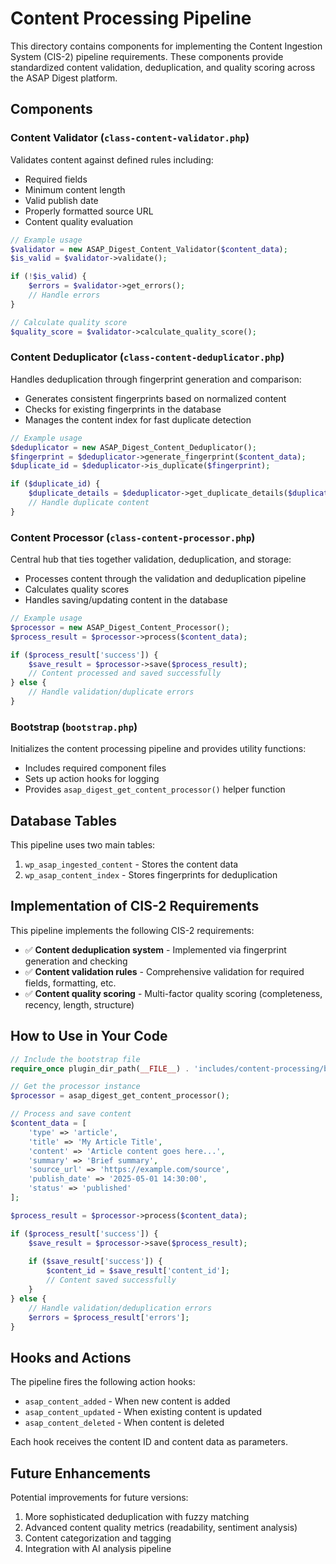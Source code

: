 # Content Processing Pipeline

This directory contains components for implementing the Content Ingestion System (CIS-2) pipeline requirements. These components provide standardized content validation, deduplication, and quality scoring across the ASAP Digest platform.

## Components

### Content Validator (`class-content-validator.php`)

Validates content against defined rules including:
- Required fields
- Minimum content length
- Valid publish date
- Properly formatted source URL
- Content quality evaluation

```php
// Example usage
$validator = new ASAP_Digest_Content_Validator($content_data);
$is_valid = $validator->validate();

if (!$is_valid) {
    $errors = $validator->get_errors();
    // Handle errors
}

// Calculate quality score
$quality_score = $validator->calculate_quality_score();
```

### Content Deduplicator (`class-content-deduplicator.php`)

Handles deduplication through fingerprint generation and comparison:
- Generates consistent fingerprints based on normalized content
- Checks for existing fingerprints in the database
- Manages the content index for fast duplicate detection

```php
// Example usage
$deduplicator = new ASAP_Digest_Content_Deduplicator();
$fingerprint = $deduplicator->generate_fingerprint($content_data);
$duplicate_id = $deduplicator->is_duplicate($fingerprint);

if ($duplicate_id) {
    $duplicate_details = $deduplicator->get_duplicate_details($duplicate_id);
    // Handle duplicate content
}
```

### Content Processor (`class-content-processor.php`)

Central hub that ties together validation, deduplication, and storage:
- Processes content through the validation and deduplication pipeline
- Calculates quality scores
- Handles saving/updating content in the database

```php
// Example usage
$processor = new ASAP_Digest_Content_Processor();
$process_result = $processor->process($content_data);

if ($process_result['success']) {
    $save_result = $processor->save($process_result);
    // Content processed and saved successfully
} else {
    // Handle validation/duplicate errors
}
```

### Bootstrap (`bootstrap.php`)

Initializes the content processing pipeline and provides utility functions:
- Includes required component files
- Sets up action hooks for logging
- Provides `asap_digest_get_content_processor()` helper function

## Database Tables

This pipeline uses two main tables:

1. `wp_asap_ingested_content` - Stores the content data
2. `wp_asap_content_index` - Stores fingerprints for deduplication

## Implementation of CIS-2 Requirements

This pipeline implements the following CIS-2 requirements:

- ✅ **Content deduplication system** - Implemented via fingerprint generation and checking
- ✅ **Content validation rules** - Comprehensive validation for required fields, formatting, etc.
- ✅ **Content quality scoring** - Multi-factor quality scoring (completeness, recency, length, structure)

## How to Use in Your Code

```php
// Include the bootstrap file
require_once plugin_dir_path(__FILE__) . 'includes/content-processing/bootstrap.php';

// Get the processor instance
$processor = asap_digest_get_content_processor();

// Process and save content
$content_data = [
    'type' => 'article',
    'title' => 'My Article Title',
    'content' => 'Article content goes here...',
    'summary' => 'Brief summary',
    'source_url' => 'https://example.com/source',
    'publish_date' => '2025-05-01 14:30:00',
    'status' => 'published'
];

$process_result = $processor->process($content_data);

if ($process_result['success']) {
    $save_result = $processor->save($process_result);
    
    if ($save_result['success']) {
        $content_id = $save_result['content_id'];
        // Content saved successfully
    }
} else {
    // Handle validation/deduplication errors
    $errors = $process_result['errors'];
}
```

## Hooks and Actions

The pipeline fires the following action hooks:

- `asap_content_added` - When new content is added
- `asap_content_updated` - When existing content is updated
- `asap_content_deleted` - When content is deleted

Each hook receives the content ID and content data as parameters.

## Future Enhancements

Potential improvements for future versions:

1. More sophisticated deduplication with fuzzy matching
2. Advanced content quality metrics (readability, sentiment analysis)
3. Content categorization and tagging
4. Integration with AI analysis pipeline 